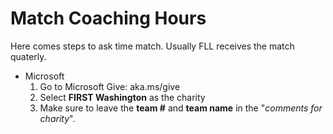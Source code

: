 # Match Coaching Hours

Here comes steps to ask time match. Usually FLL receives the match quaterly.
* Microsoft
    1. Go to Microsoft Give: aka.ms/give
    2. Select **FIRST Washington** as the charity 
    3. Make sure to leave the **team #** and **team name** in the "_comments for charity_".
